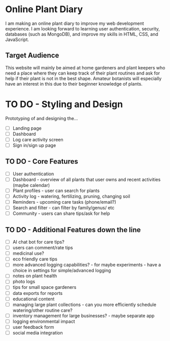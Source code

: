 # Online Plant Diary

I am making an online plant diary to improve my web development experience. I am looking forward to learning user authentication, security, databases (such as MongoDB), and improve my skills in HTML, CSS, and JavaScript. 

## Target Audience
This website will mainly be aimed at home gardeners and plant keepers who need a place where they can keep track of their plant routines and ask for help if their plant is not in the best shape.
Amateur botanists will especially have an interest in this due to their beginner knowledge of plants.

# TO DO - Styling and Design
Prototyping of and designing the...
- [ ] Landing page
- [ ] Dashboard
- [ ] Log care activity screen
- [ ] Sign in/sign up page 

## TO DO - Core Features
- [ ] User authentication
- [ ] Dashboard - overview of all plants that user owns and recent activities (maybe calendar)
- [ ] Plant profiles - user can search for plants
- [ ] Activity log - watering, fertilizing, pruning, changing soil
- [ ] Reminders - upcoming care tasks (phone/email?)
- [ ] Search and filter - can filter by family/genus/ etc
- [ ] Community - users can share tips/ask for help

## TO DO - Additional Features down the line
- [ ] AI chat bot for care tips?
- [ ] users can comment/rate tips
- [ ] medicinal use?
- [ ] eco friendly care tips
- [ ] more advanced logging capabilities? - for maybe experiments - have a choice in settings for simple/advanced logging
- [ ] notes on plant health
- [ ] photo logs
- [ ] tips for small space gardeners
- [ ] data exports for reports
- [ ] educational content
- [ ] managing large plant collections - can you more efficiently schedule watering/other routine care?
- [ ] inventory management for large businesses? - maybe separate app
- [ ] logging environmental impact
- [ ] user feedback form
- [ ] social media integration